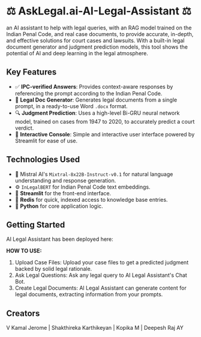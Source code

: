 # ⚖️ AskLegal.ai-AI-Legal-Assistant ⚖️
an AI assistant to help with legal queries, with an RAG model trained on the Indian Penal Code, and real case documents, to provide accurate, in-depth, and effective solutions for court cases and lawsuits. With a built-in legal document generator and judgment prediction models, this tool shows the potential of AI and deep learning in the legal atmosphere.

## Key Features

- ✅ **IPC-verified Answers**: Provides context-aware responses by referencing the prompt according to the Indian Penal Code.
- 📜 **Legal Doc Generator**: Generates legal documents from a single prompt, in a ready-to-use Word `.docx` format.
- 🔍 **Judgment Prediction**: Uses a high-level Bi-GRU neural network model, trained on cases from 1947 to 2020, to accurately predict a court verdict.
- 🧩 **Interactive Console**: Simple and interactive user interface powered by Streamlit for ease of use.

## Technologies Used

- 🤖 Mistral AI's `Mixtral-8x22B-Instruct-v0.1` for natural language understanding and response generation.
- ⚙️ `InLegalBERT` for Indian Penal Code text embeddings.
- 🧩 **Streamlit** for the front-end interface.
- 📅 **Redis** for quick, indexed access to knowledge base entries.
- 🐍 **Python** for core application logic.

## Getting Started

AI Legal Assistant has been deployed here: 

**HOW TO USE:**

1. Upload Case Files: Upload your case files to get a predicted judgment backed by solid legal rationale.
2. Ask Legal Questions: Ask any legal query to AI Legal Assistant's Chat Bot.
3. Create Legal Documents: AI Legal Assistant can generate content for legal documents, extracting information from your prompts.

## Creators
V Kamal Jerome | Shakthireka Karthikeyan | Kopika M | Deepesh Raj AY 


